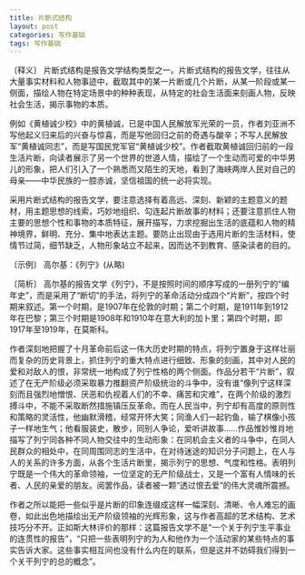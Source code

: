 ```yaml
---
title: 片断式结构
layout: post
categories: 写作基础
tags: 写作基础
---
```


〔释义〕 片断式结构是报告文学结构类型之一。片断式结构的报告文学，往往从大量事实材料和人物事迹中，截取其中的某一片断或几个片断，从某一阶段或某一侧面，描绘人物在特定场景中的种种表现，从特定的社会生活面来刻画人物，反映社会生活，揭示事物的本质。

例如《黄植诚少校》中的黄植诚，已是中国人民解放军光荣的一员，作者刘亚洲不写他起义归来后的兴奋与惊喜，而是写他回归之前的奇遇与酸辛；不写人民解放军“黄植诚同志”，而是写国民党军官“黄植诚少校”。作者截取黄植诚回归前的一段生活片断，向读者展示了另一个世界的世道人情，描绘了一个生动而可爱的中华男儿的形象，把人们引入了一个熟悉而又陌生的天地，看到了海峡两岸人民对自己的母亲——中华民族的一腔赤诚，坚信祖国的统一必将实现。

采用片断式结构的报告文学，要注意选择有着高远、深刻、新颖的主题意义的题材，用主题思想的线索，巧妙地组织、勾连起片断故事的材料；还要注意抓住人物主要的思想个性和事物的本质特征，展开描写，力求挖掘出生活的底蕴和人物的精神境界，鲜明、充分、集中地表达主题。要防止出现由于选用片断的生活材料，使情节过简，细节缺乏，人物形象站立不起来，因而达不到教育、感染读者的目的。

〔示例〕 高尔基：《列宁》(从略)

〔简析〕 高尔基的报告文学《列宁》，不是按照时间的顺序写成的一册列宁的“编年史”，而是采用了“断切”的手法，将列宁的革命活动分成四个“片断”，按四个时期来叙述。第一个时期，是1907年在伦敦的时期；第二个时期，是1911年到1912年在巴黎；第三个时期是1908年和1910年在意大利的加卜里；第四个时期，即1917年至1919年，在莫斯科。

作者深刻地把握了十月革命前后这一伟大历史时期的特点，将列宁置身于这样壮丽而复杂的历史背景上，抓住列宁的重大特点进行细致、形象的刻画，其中对人民的爱和对敌人的恨，非常统一地构成了列宁性格的两个侧面。作品分若干“片断”，叙述了在无产阶级必须采取暴力推翻资产阶级统治的斗争中，没有谁“像列宁这样深刻而且强烈地憎恨、厌恶和仇视着人们的不幸、痛苦和灾难”，在两个阶级的激烈搏斗中，不能不采取断然措施镇压反革命。而在人民当中，列宁却有高度的原则性和策略的灵活性，他幽默滑稽，经常开怀大笑；同渔人们一起钓鱼，输了棋像小孩子一样地生气；他看服装史，散步，同别人争论，爱听讲故事……作品惟妙惟肖地描写了列宁同各种不同人物交往中的生动形象：在同机会主义者的斗争中，在同人民群众的相处中，在同周围同志的生活中，在对待迷途的知识分子问题上，在人与人的关系的许多方面，从各个生活片断里，揭示列宁的思想、气度和性格。表明列宁既是一个伟大的革命领袖，一位坚定的无产阶级战士，又是一个富有人情味的长者、人民的亲爱的朋友。阅罢作品，读者被一颗“透过恨去爱”的伟大灵魂所震撼。

作者之所以能把一些似乎是片断的印象连缀成这样一幅深刻、清晰、令人难忘的画卷，如此出色地描绘出无产阶级领袖的光辉形象，这与作者高超的艺术结构、艺术技巧分不开。正如斯大林评价的那样：这篇报告文学不是“一个关于列宁生平事业的连贯性的报告”，“只把一些表明列宁的为人和他作为一个活动家的某些特点的事实告诉大家。这些事实相互间也没有什么内在的联系，但是这并不妨碍我们得到一个关干列宁的总的概念”。 